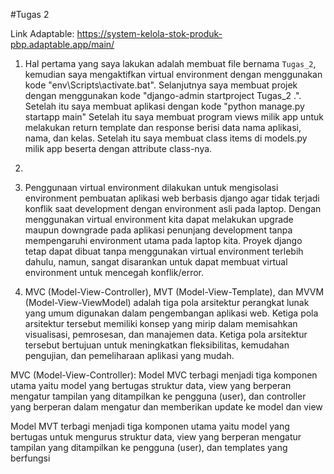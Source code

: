 #Tugas 2

Link Adaptable: https://system-kelola-stok-produk-pbp.adaptable.app/main/

1. Hal pertama yang saya lakukan adalah membuat file bernama `Tugas_2`, kemudian saya mengaktifkan virtual environment dengan menggunakan kode "env\Scripts\activate.bat". Selanjutnya saya membuat projek dengan menggunakan kode "django-admin startproject Tugas_2 .". Setelah itu saya membuat aplikasi dengan kode "python manage.py startapp main" Setelah itu saya membuat program views milik app untuk melakukan return template dan response berisi data nama aplikasi, nama, dan kelas. Setelah itu saya membuat class items di models.py milik app beserta dengan attribute class-nya.

2. 

3. Penggunaan virtual environment dilakukan untuk mengisolasi environment pembuatan aplikasi web berbasis django agar tidak terjadi konflik saat development dengan environment asli pada laptop. Dengan menggunakan virtual environment kita dapat melakukan upgrade maupun downgrade pada aplikasi penunjang development tanpa mempengaruhi environment utama pada laptop kita. Proyek django tetap dapat dibuat tanpa menggunakan virtual environment terlebih dahulu, namun, sangat disarankan untuk dapat membuat virtual environment untuk mencegah konflik/error.

4. MVC (Model-View-Controller), MVT (Model-View-Template), dan MVVM (Model-View-ViewModel) adalah tiga pola arsitektur perangkat lunak yang umum digunakan dalam pengembangan aplikasi web. Ketiga pola arsitektur tersebut memiliki konsep yang mirip dalam memisahkan visualisasi, pemrosesan, dan manajemen data. Ketiga pola arsitektur tersebut bertujuan untuk meningkatkan fleksibilitas, kemudahan pengujian, dan pemeliharaan aplikasi yang mudah.

MVC (Model-View-Controller):
    Model MVC terbagi menjadi tiga komponen utama yaitu model yang bertugas struktur data, view yang berperan mengatur tampilan yang ditampilkan ke pengguna (user), dan controller yang berperan dalam mengatur dan memberikan update ke model dan view

Model MVT terbagi menjadi tiga komponen utama yaitu model yang bertugas untuk mengurus struktur data, view yang berperan mengatur tampilan yang ditampilkan ke pengguna (user), dan templates yang berfungsi 

